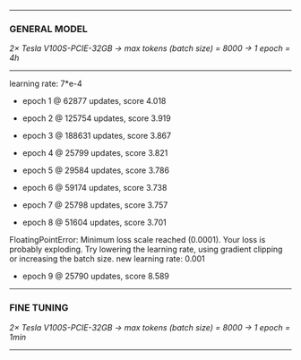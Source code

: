 ------
### **GENERAL MODEL**
_2× Tesla V100S-PCIE-32GB -> max tokens (batch size) = 8000 -> 1 epoch = 4h_

------

learning rate: 7*e-4
- epoch 1 @ 62877 updates, score 4.018

- epoch 2 @ 125754 updates, score 3.919

- epoch 3 @ 188631 updates, score 3.867

- epoch 4 @ 25799 updates, score 3.821

- epoch 5 @ 29584 updates, score 3.786

- epoch 6 @ 59174 updates, score 3.738

- epoch 7 @ 25798 updates, score 3.757

- epoch 8 @ 51604 updates, score 3.701

FloatingPointError: Minimum loss scale reached (0.0001). Your loss is probably exploding. Try lowering the learning rate, using gradient clipping or increasing the batch size.
new learning rate: 0.001

- epoch 9 @ 25790 updates, score 8.589


------
### **FINE TUNING**
_2× Tesla V100S-PCIE-32GB -> max tokens (batch size) = 8000 -> 1 epoch = 1min_

------

